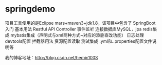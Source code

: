 # springdemo

项目工具使用的是Eclipse mars+maven3+jdk1.8，该项目中包含了
SpringBoot入门
基本用法
Restful API
Controller
事件监听
连接数据库MySQL，jpa
redis集成
mybatis集成（声明式与xml两种方式~对应的添删查改功能）
日志处理
devtools配置
拦截器用法
资源配置读取
测试集成
.yml和..properties配置文件说明等

我的博客地址：http://blog.csdn.net/hemin1003
